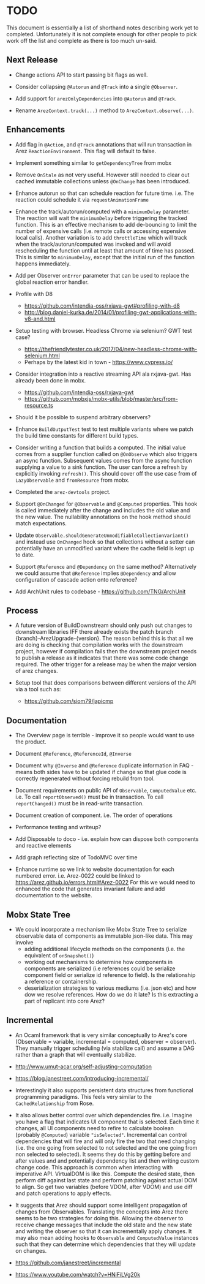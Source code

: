 # TODO

This document is essentially a list of shorthand notes describing work yet to completed.
Unfortunately it is not complete enough for other people to pick work off the list and
complete as there is too much un-said.

## Next Release

* Change actions API to start passing bit flags as well.

* Consider collapsing `@Autorun` and `@Track` into a single `@Observer`.

* Add support for `arezOnlyDependencies` into `@Autorun` and `@Track`.

* Rename `ArezContext.track(...)` method to `ArezContext.observe(...)`.

## Enhancements

* Add flag in `@Action`, and `@Track` annotations that will run transaction in Arez `ReactionEnvironment`.
  This flag will default to false.

* Implement something similar to `getDependencyTree` from mobx

* Remove `OnStale` as not very useful. However still needed to clear out cached immutable collections unless
  `@OnChange` has been introduced.

* Enhance autorun so that can schedule reaction for future time. i.e. The reaction could schedule
  it via `requestAnimationFrame`

* Enhance the track/autorun/computed with a `minimumDelay` parameter. The reaction will wait the `minimumDelay`
  before triggering the tracked function. This is an effective mechanism to add de-bouncing to limit the number
  of expensive calls (i.e. remote calls or accessing expensive local calls). Another variation is to add
  `throttleTime` which will track when the track/autorun/computed was invoked and will avoid rescheduling
  the function until at least that amount of time has passed. This is similar to `minimumDelay`, except that the
  initial run of the function happens immediately.

* Add per Observer `onError` parameter that can be used to replace the global reaction error handler.

* Profile with D8
  - https://github.com/intendia-oss/rxjava-gwt#profiling-with-d8
  - http://blog.daniel-kurka.de/2014/01/profiling-gwt-applications-with-v8-and.html

* Setup testing with browser. Headless Chrome via selenium? GWT test case?
  - https://thefriendlytester.co.uk/2017/04/new-headless-chrome-with-selenium.html
  - Perhaps by the latest kid in town - https://www.cypress.io/

* Consider integration into a reactive streaming API ala rxjava-gwt. Has already been done in mobx.
  - https://github.com/intendia-oss/rxjava-gwt
  - https://github.com/mobxjs/mobx-utils/blob/master/src/from-resource.ts

* Should it be possible to suspend arbitrary observers?

* Enhance `BuildOutputTest` test to test multiple variants where we patch the build time constants for different
  build types.

* Consider writing a function that builds a computed. The initial value comes from a supplier function called
  on `@OnObserve` which also triggers an async function. Subsequent values comes from the async function supplying
  a value to a sink function. The user can force a refresh by explicitly invoking `refresh()`. This should cover
  off the use case from of `LazyObservable` and `fromResource` from mobx.

* Completed the `arez-devtools` project.

* Support `@OnChanged` for `@Observable` and `@Computed` properties. This hook is called immediately after the
  change and includes the old value and the new value. The nullability annotations on the hook method should
  match expectations.

* Update `Observable.shouldGenerateUnmodifiableCollectionVariant()` and instead use `OnChanged` hook so that
  collections without a setter can potentially have an unmodified variant where the cache field is kept up to
  date.

* Support `@Reference` and `@Dependency` on the same method? Alternatively we could assume that `@Reference`
  implies `@Dependency` and allow configuration of cascade action onto reference?

* Add ArchUnit rules to codebase - https://github.com/TNG/ArchUnit

## Process

* A future version of BuildDownstream should only push out changes to downstream libraries IFF there already exists
  the patch branch {branch}-ArezUpgrade-{version}. The reason behind this is that all we are doing is checking that
  compilation works with the downstream project, however if compilation fails then the downstream project needs to
  publish a release as it indicates that there was some code change required. The other trigger for a release may be
  when the major version of arez changes.

* Setup tool that does comparisons between different versions of the API via a tool such as:
  - https://github.com/siom79/japicmp

## Documentation

* The Overview page is terrible - improve it so people would want to use the product.

* Document `@Reference`, `@ReferenceId`, `@Inverse`

* Document why `@Inverse` and `@Reference` duplicate information in FAQ - means both sides have to be updated
  if change so that glue code is correctly regenerated without forcing rebuild from tool.

* Document requirements on public API of `Observable`, `ComputedValue` etc. i.e. To call `reportObserved()`
  must be in transaction. To call `reportChanged()` must be in read-write transaction.

* Document creation of component. i.e. The order of operations

* Performance testing and writeup?

* Add Disposable to doco - i.e. explain how can dispose both components and reactive elements

* Add graph reflecting size of TodoMVC over time

* Enhance runtime so we link to website documentation for each numbered error. i.e. Arez-0022 could be linked
  to https://arez.github.io/errors.html#Arez-0022 For this we would need to enhanced the code that generates
  invariant failure and add documentation to the website.

## Mobx State Tree

* We could incorporate a mechanism like Mobx State Tree to serialize observable data of components as
  immutable json-like data. This may involve
  - adding additional lifecycle methods on the components (i.e. the equivalent of `onSnapshot()`)
  - working out mechanisms to determine how components in components are serialized (i.e references could
    be serialize component field or serialize id reference to field). Is the relationship a reference or
    containership.
  - deserialization strategies to various mediums (i.e. json etc) and how dow we resolve references. How
    do we do it late? Is this extracting a part of replicant into core Arez?

## Incremental

* An Ocaml framework that is very similar conceptually to Arez's core (Observable = variable,
  incremental = computed, observer = observer). They manually trigger scheduling (via stabilize call)
  and assume a DAG rather than a graph that will eventually stabilize.

* http://www.umut-acar.org/self-adjusting-computation
* https://blog.janestreet.com/introducing-incremental/

* Interestingly it also supports persistent data structures from functional programming paradigms. This
  feels very similar to the `CachedRelationship` from Rose.

* It also allows better control over which dependencies fire. i.e. Imagine you have a flag that indicates
  UI component that is selected. Each time it changes, all UI components need to refire to calculate boolean
  (probably `@Computed`) variable `"isSelected"`. Incremental can control dependencies that will fire and
  will only fire the two that need changing (i.e. the one going from selected to not selected and the one
  going from non selected to selected). It seems they do this by getting before and after values and and
  potentially dependency list and then writing custom change code. This approach is common when interacting
  with imperative API. VirtualDOM is like this. Compute the desired state, then perform diff against last
  state and perform patching against actual DOM to align. So get two variables (before VDOM, after VDOM)
  and use diff and patch operations to apply effects.

* It suggests that Arez should support some intelligent propagation of changes from Observables. Translating
  the concepts into Arez there seems to be two strategies for doing this. Allowing the observer to receive
  change messages that include the old state and the new state and writing the observer so that it can
  incrementally apply changes. It may also mean adding hooks to `Observable` and `ComputedValue` instances
  such that they can determine which dependencies that they will update on changes.

* https://github.com/janestreet/incremental
* https://www.youtube.com/watch?v=HNiFiLVg20k
